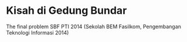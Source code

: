 Kisah di Gedung Bundar
======================

The final problem SBF PTI 2014 (Sekolah BEM Fasilkom, Pengembangan Teknologi Informasi 2014)
